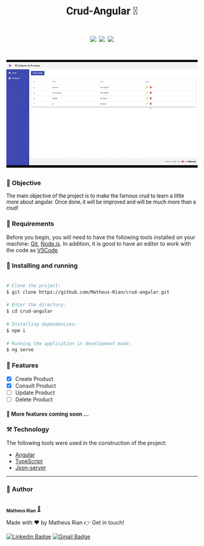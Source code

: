 <h1 style="font-family: roboto;" align='center'>Crud-Angular 🚀</h1>

<h1 style="font-family: roboto;" align='center'>
  <img src='https://img.shields.io/static/v1?label=status&message=Development&color=ffd700&style=for-the-badge&logo=angular'></img>
  <img src='https://img.shields.io/static/v1?label=CrudAngular&message=1.0v&color=4169E1&style=for-the-badge&logo=angular'></img>
  <img src='https://img.shields.io/static/v1?label=Prox&message=1.1v&color=2E8B57&style=for-the-badge&logo=angular'></img>
</h1>

<h1 style="font-family: roboto;" align='center'>
  <img src='./src/assets/AngularCrud (1).gif'></img>
</h1>


### :pushpin: Objective

<p style="font-family: roboto;">The main objective of the project is to make the famous crud to learn a little more about angular. Once done, it will be improved and will be much more than a crud! </p>

### :hammer: Requirements

Before you begin, you will need to have the following tools installed on your machine:
[Git](https://git-scm.com), [Node.js](https://nodejs.org/en/). 
In addition, it is good to have an editor to work with the code as [VSCode](https://code.visualstudio.com/)


### :rocket: Installing and running

```bash

# Clone the project:
$ git clone https://github.com/Matheus-Rian/crud-angular.git

# Enter the directory:
$ cd crud-angular
  
# Installing dependencies:
$ npm i

# Running the application in development mode:
$ ng serve
``` 

### 🏁 Features 

- [X] Create Product
- [X] Consult Product
- [ ] Update Product
- [ ] Delete Product

#### :construction: More features coming soon ...

### ⚒️ Technology

The following tools were used in the construction of the project:

- [Angular](https://angular.io/)
- [TypeScript](https://www.typescriptlang.org/)
- [Json-server](https://github.com/typicode/json-server)
---
### :trident: Author 

<a href="https://www.linkedin.com/in/matheus-rian-19b81a183/">
 <img style="border-radius: 50%;" src="https://avatars0.githubusercontent.com/u/53922139?s=460&u=78916fa8ef722becba440780b3f5756e66507bb7&v=4" width="100px;" alt=""/>
 <br />
 <sub><b>Matheus Rian</b></sub></a> <a href="https://www.linkedin.com/in/matheus-rian-19b81a183/" title="MatheusRian">🚀</a>


Made with ❤️ by Matheus Rian :point_right: Get in touch!

[![Linkedin Badge](https://img.shields.io/badge/-Matheus-blue?style=flat-square&logo=Linkedin&logoColor=white&link=https://www.linkedin.com/in/tgmarinho/)](https://www.linkedin.com/in/matheus-rian-19b81a183/) [![Gmail Badge](https://img.shields.io/badge/-souzamatheusrian@gmail.com-c14438?style=flat-square&logo=Gmail&logoColor=white&link=mailto:souzamatheusrian@gmail.com)](souzamatheusrian@gmail.com)
